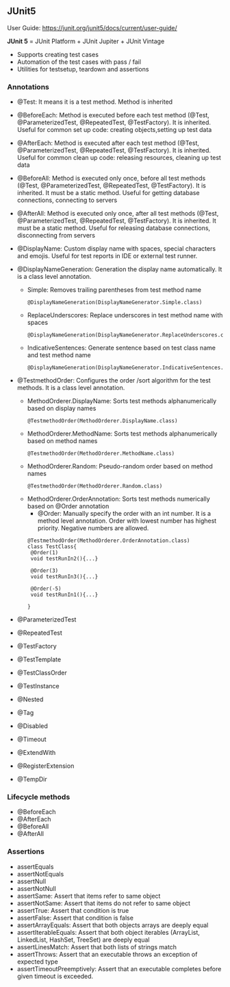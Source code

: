## JUnit5
User Guide: https://junit.org/junit5/docs/current/user-guide/

**JUnit 5** = JUnit Platform + JUnit Jupiter + JUnit Vintage
 - Supports creating test cases
 - Automation of the test cases with pass / fail
 - Utilities for testsetup, teardown and assertions

### Annotations
- @Test: It means it is a test method. Method is inherited
- @BeforeEach: Method is executed before each test method (@Test, @ParameterizedTest, @RepeatedTest, @TestFactory). It is inherited. Useful for common set up code: creating objects,setting up test data
- @AfterEach: Method is executed after each test method (@Test, @ParameterizedTest, @RepeatedTest, @TestFactory). It is inherited. Useful for common clean up code: releasing resources, cleaning up test data
- @BeforeAll: Method is executed only once, before all test methods (@Test, @ParameterizedTest, @RepeatedTest, @TestFactory). It is inherited. It must be a static method. Useful for getting database connections, connecting to servers
- @AfterAll: Method is executed only once, after all test methods (@Test, @ParameterizedTest, @RepeatedTest, @TestFactory).  It is inherited. It must be a static method. Useful for releasing database connections, disconnecting from servers
- @DisplayName: Custom display name with spaces, special characters and emojis. Useful for test reports in IDE or external test runner.
- @DisplayNameGeneration: Generation the display name automatically. It is a class level annotation.
  - Simple: Removes trailing parentheses from test method name
    ```
    @DisplayNameGeneration(DisplayNameGenerator.Simple.class)
    ```
  - ReplaceUnderscores: Replace underscores in test method name with spaces
    ```
    @DisplayNameGeneration(DisplayNameGenerator.ReplaceUnderscores.class)
    ```
  - IndicativeSentences: Generate sentence based on test class name and test method name
    ```
    @DisplayNameGeneration(DisplayNameGenerator.IndicativeSentences.class)
    ```
- @TestmethodOrder: Configures the order /sort algorithm for the test methods. It is a class level annotation.
  - MethodOrderer.DisplayName: Sorts test methods alphanumerically based on display names
    ```
    @TestmethodOrder(MethodOrderer.DisplayName.class)
    ```
  - MethodOrderer.MethodName: Sorts test methods alphanumerically based on method names
     ```
    @TestmethodOrder(MethodOrderer.MethodName.class)
    ```
  - MethodOrderer.Random: Pseudo-random order based on method names
     ```
    @TestmethodOrder(MethodOrderer.Random.class)
    ```
  - MethodOrderer.OrderAnnotation: Sorts test methods numerically based on @Order annotation
    - @Order: Manually specify the order with an int number. It is a method level annotation. Order with lowest number has highest priority. Negative numbers are allowed.
    ```
    @TestmethodOrder(MethodOrderer.OrderAnnotation.class)
    class TestClass{
     @Order(1)
     void testRunIn2(){...}

     @Order(3)
     void testRunIn3(){...}

     @Order(-5)
     void testRunIn1(){...}
    
    }
    ```
- @ParameterizedTest
- @RepeatedTest
- @TestFactory
- @TestTemplate
- @TestClassOrder

- @TestInstance


- @Nested
- @Tag
- @Disabled
- @Timeout
- @ExtendWith
- @RegisterExtension
- @TempDir

### Lifecycle methods
- @BeforeEach
- @AfterEach
- @BeforeAll
- @AfterAll

### Assertions
- assertEquals
- assertNotEquals
- assertNull
- assertNotNull
- assertSame: Assert that items refer to same object
- assertNotSame: Assert that items do not refer to same object
- assertTrue: Assert that condition is true
- assertFalse: Assert that condition is false
- assertArrayEquals: Assert that both objects arrays are deeply equal
- assertIterableEquals: Assert that both object iterables (ArrayList, LinkedList, HashSet, TreeSet) are deeply equal
- assertLinesMatch: Assert that both lists of strings match
- assertThrows: Assert that an executable throws an exception of expected type
- assertTimeoutPreemptively: Assert that an executable completes before given timeout is exceeded.

